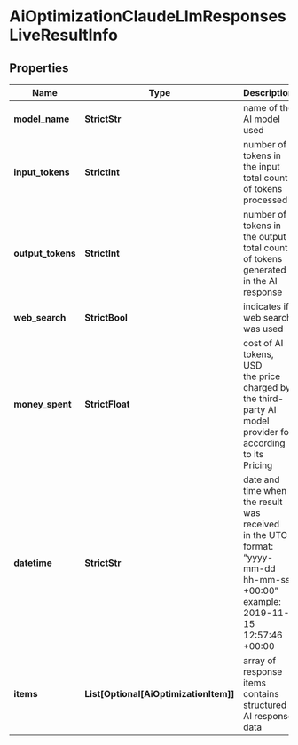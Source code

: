 # AiOptimizationClaudeLlmResponsesLiveResultInfo


## Properties

| Name | Type | Description | Notes |
|------------ | ------------- | ------------- | -------------|
**model_name** | **StrictStr** | name of the AI model used |[optional]|
**input_tokens** | **StrictInt** | number of tokens in the input<br>total count of tokens processed |[optional]|
**output_tokens** | **StrictInt** | number of tokens in the output<br>total count of tokens generated in the AI response |[optional]|
**web_search** | **StrictBool** | indicates if web search was used |[optional]|
**money_spent** | **StrictFloat** | cost of AI tokens, USD<br>the price charged by the third-party AI model provider for according to its Pricing |[optional]|
**datetime** | **StrictStr** | date and time when the result was received<br>in the UTC format: “yyyy-mm-dd hh-mm-ss +00:00”<br>example:<br>2019-11-15 12:57:46 +00:00 |[optional]|
**items** | **List[Optional[AiOptimizationItem]]** | array of response items<br>contains structured AI response data |[optional]|